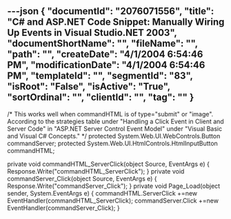 ---json
{
  "documentId": "2076071556",
  "title": "C# and ASP.NET Code Snippet: Manually Wiring Up Events in Visual Studio.NET 2003",
  "documentShortName": "",
  "fileName": "",
  "path": "",
  "createDate": "4/1/2004 6:54:46 PM",
  "modificationDate": "4/1/2004 6:54:46 PM",
  "templateId": "",
  "segmentId": "83",
  "isRoot": "False",
  "isActive": "True",
  "sortOrdinal": "",
  "clientId": "",
  "tag": ""
}
---

/*
    This works well when commandHTML is of type=&quot;submit&quot; or &quot;image&quot;.
    According to the strategies table under &quot;Handling a Click Event in
    Client and Server Code&quot; in &quot;ASP.NET Server Control Event Model&quot;
    under &quot;Visual Basic and Visual C# Concepts.&quot;
*/
protected System.Web.UI.WebControls.Button commandServer;
protected System.Web.UI.HtmlControls.HtmlInputButton commandHTML;

private void commandHTML_ServerClick(object Source, EventArgs e)
{
    Response.Write(&quot;commandHTML_ServerClick&quot;);
}
private void commandServer_Click(object Source, EventArgs e)
{
    Response.Write(&quot;commandServer_Click&quot;);
}
private void Page_Load(object sender, System.EventArgs e)
{
    commandHTML.ServerClick +=new EventHandler(commandHTML_ServerClick);
    commandServer.Click +=new EventHandler(commandServer_Click);
}
